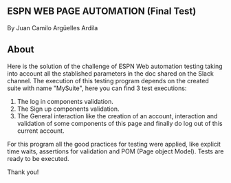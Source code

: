 ## ESPN WEB PAGE AUTOMATION (Final Test)
By Juan Camilo Argüelles Ardila



## About

Here is the solution of the challenge of ESPN Web automation testing taking into account all the stablished parameters in the doc shared on the Slack channel. The execution of this testing program depends on the created suite with name "MySuite", here you can find 3 test executions:
1. The log in components validation.
2. The Sign up components validation.
3. The General interaction like the creation of an account, interaction and validation of some components of this page and finally do log out of this current account.

For this program all the good practices for testing were applied, like explicit time waits, assertions for validation and POM (Page object Model). Tests are ready to be executed.

Thank you!
